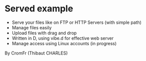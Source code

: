# Served example

- Serve your files like on FTP or HTTP Servers (with simple path)
- Manage files easily
- Upload files with drag and drop
- Written in D, using vibe.d for effective web server
- Manage access using Linux accounts (in progress)

By CromFr (Thibaut CHARLES)
